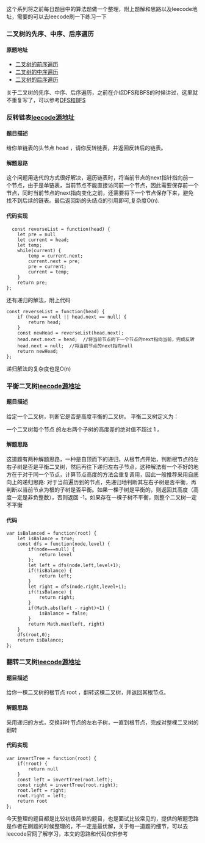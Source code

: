这个系列将之前每日题目中的算法题做一个整理，附上题解和思路以及leecode地址，需要的可以去leecode刷一下练习一下

### 二叉树的先序、中序、后序遍历

#### 原题地址
- [二叉树的前序遍历](https://leetcode.cn/problems/binary-tree-preorder-traversal/)
- [二叉树的中序遍历](https://leetcode.cn/problems/binary-tree-inorder-traversal/)
- [二叉树的后序遍历](https://leetcode.cn/problems/binary-tree-postorder-traversal/)

关于二叉树的先序、中序、后序遍历，之前在介绍DFS和BFS的时候讲过，这里就不重复写了，可以参考[DFS和BFS](https://github.com/userlww/FE_INTERVIEW/blob/main/algorithm/DFS%E5%92%8CBFS.md)

### 反转链表[leecode源地址](https://leetcode.cn/problems/reverse-linked-list/)

#### 题目描述
  给你单链表的头节点 head ，请你反转链表，并返回反转后的链表。

#### 解题思路

这个问题用迭代的方式很好解决，遍历链表时，将当前节点的next指针指向前一个节点，由于是单链表，当前节点不能直接访问前一个节点，因此需要保存前一个节点，同时当前节点的next指向变化之前，还需要将下一个节点保存下来，避免找不到后续的链表。最后返回新的头结点的引用即可,复杂度O(n).

#### 代码实现

```
  const reverseList = function(head) {
    let pre = null
    let current = head;
    let temp;
    while(current) {
        temp = current.next;
        current.next = pre;
        pre = current;
        current = temp;
    }
    return pre;
};
```
还有递归的解法，附上代码

```
const reverseList = function(head) {
    if (head == null || head.next == null) {
        return head;
    }
    const newHead = reverseList(head.next);
    head.next.next = head;  //将当前节点的下一个节点的next指向当前，完成反转
    head.next = null;  //将当前节点的next指向null
    return newHead;
};
```

递归解法的复杂度也是O(n)

### 平衡二叉树[leecode源地址](https://leetcode.cn/problems/balanced-binary-tree/)

#### 题目描述

给定一个二叉树，判断它是否是高度平衡的二叉树。
平衡二叉树定义为：

一个二叉树每个节点 的左右两个子树的高度差的绝对值不超过 1 。


#### 解题思路

这道题有两种解题思路，一种是自顶而下的递归，从根节点开始，判断根节点的左右子树是否是平衡二叉树，然后再往下递归左右子节点，这种解法有一个不好的地方在于对于同一个节点，计算节点高度的方法会重复调用，因此一般推荐采用自底向上的递归思路: 对于当前遍历到的节点，先递归地判断其左右子树是否平衡，再判断以当前节点为根的子树是否平衡。如果一棵子树是平衡的，则返回其高度（高度一定是非负整数），否则返回 -1。如果存在一棵子树不平衡，则整个二叉树一定不平衡


#### 代码

```
var isBalanced = function(root) {
    let isBalance = true;
    const dfs = function(node,level) {
        if(node===null) {
            return level
        };
        let left = dfs(node.left,level+1);
        if(!isBalance) {
            return left;
        }
        let right = dfs(node.right,level+1);
        if(!isBalance) {
            return right;
        }
        if(Math.abs(left - right)>1) {
            isBalance = false;
        }
        return Math.max(left, right)
    } 
    dfs(root,0);
    return isBalance;
};
```

### 翻转二叉树[leecode源地址](https://leetcode.cn/problems/invert-binary-tree/)

#### 题目描述

给你一棵二叉树的根节点 root ，翻转这棵二叉树，并返回其根节点。

#### 解题思路

采用递归的方式，交换非叶节点的左右子树，一直到根节点，完成对整棵二叉树的翻转

#### 代码实现

```
var invertTree = function(root) {
    if(!root) {
        return null
    } 
    const left = invertTree(root.left);
    const right = invertTree(root.right);
    root.left = right;
    root.right = left;
    return root
};
```

今天整理的题目都是比较初级简单的题目，也是面试比较常见的，提供的解题思路是作者在刷题的时候整理的，不一定是最优解，关于每一道题的细节，可以去leecode官网了解学习，本文的思路和代码仅供参考
